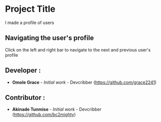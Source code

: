 # Project Title

I made a profile of users

## Navigating the user's profile

Click on the left and right bar to navigate to the next and previous user's profile

## Developer : 

* **Omole Grace** - *Initial work* - Devcribber
(https://github.com/grace2241)

## Contributor : 
* **Akinade Tunmise** - *Initial work* - Devcribber
(https://github.com/bc2mighty)

